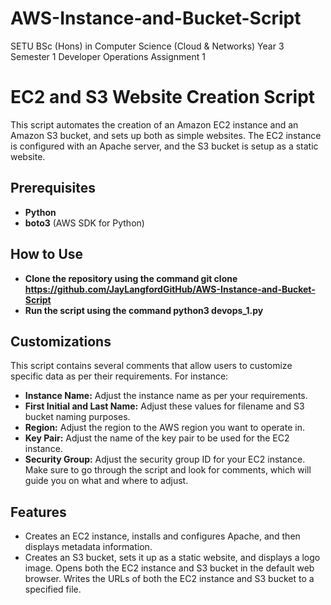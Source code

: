 # AWS-Instance-and-Bucket-Script
SETU BSc (Hons) in Computer Science (Cloud &amp; Networks) Year 3 Semester 1 Developer Operations Assignment 1

# EC2 and S3 Website Creation Script

This script automates the creation of an Amazon EC2 instance and an Amazon S3 bucket, and sets up both as simple websites. The EC2 instance is configured with an Apache server, and the S3 bucket is setup as a static website.

## Prerequisites

- **Python**
- **boto3** (AWS SDK for Python)

## How to Use

- **Clone the repository using the command git clone https://github.com/JayLangfordGitHub/AWS-Instance-and-Bucket-Script**
- **Run the script using the command python3 devops_1.py**

## Customizations
This script contains several comments that allow users to customize specific data as per their requirements. For instance:

- **Instance Name:** Adjust the instance name as per your requirements.
- **First Initial and Last Name:** Adjust these values for filename and S3 bucket naming purposes.
- **Region:** Adjust the region to the AWS region you want to operate in.
- **Key Pair:** Adjust the name of the key pair to be used for the EC2 instance.
- **Security Group:** Adjust the security group ID for your EC2 instance.
Make sure to go through the script and look for comments, which will guide you on what and where to adjust.

## Features
- Creates an EC2 instance, installs and configures Apache, and then displays metadata information.
- Creates an S3 bucket, sets it up as a static website, and displays a logo image.
Opens both the EC2 instance and S3 bucket in the default web browser.
Writes the URLs of both the EC2 instance and S3 bucket to a specified file.

